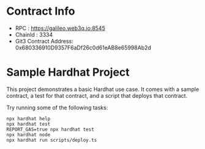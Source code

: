 # Contract Info

- RPC : https://galileo.web3q.io:8545
- ChainId : 3334 
- Git3 Contract Address: 0x680336910D9357F6aDf26c0d61eAB8e65998Ab2d

# Sample Hardhat Project

This project demonstrates a basic Hardhat use case. It comes with a sample contract, a test for that contract, and a script that deploys that contract.

Try running some of the following tasks:

```shell
npx hardhat help
npx hardhat test
REPORT_GAS=true npx hardhat test
npx hardhat node
npx hardhat run scripts/deploy.ts
```
